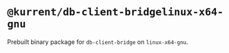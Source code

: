 # `@kurrent/db-client-bridgelinux-x64-gnu`

Prebuilt binary package for `db-client-bridge` on `linux-x64-gnu`.
